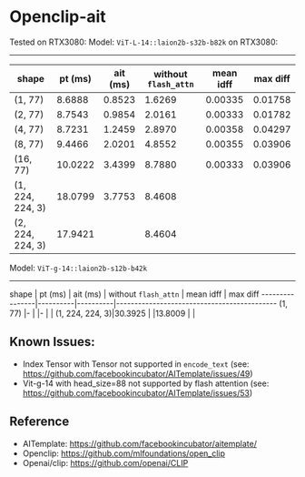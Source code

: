 # Openclip-ait

Tested on RTX3080:
Model: `ViT-L-14::laion2b-s32b-b82k` on RTX3080:

-----------------------------------------------------------------------------------
shape           | pt (ms)  | ait (ms) | without `flash_attn` | mean idff | max diff
----------------|----------|----------|----------------------|-----------|---------
(1, 77)         |8.6888    |0.8523    |1.6269                |0.00335    |0.01758
(2, 77)         |8.7543    |0.9854    |2.0161                |0.00333    |0.01782
(4, 77)         |8.7231    |1.2459    |2.8970                |0.00358    |0.04297
(8, 77)         |9.4466    |2.0201    |4.8552                |0.00355    |0.03906
(16, 77)        |10.0222   |3.4399    |8.7880                |0.00333    |0.03906
(1, 224, 224, 3)|18.0799   |3.7753    |8.4608                |           |
(2, 224, 224, 3)|17.9421   |          |8.4604                |           |

Model: `ViT-g-14::laion2b-s12b-b42k`

-----------------------------------------------------------------------------------
shape           | pt (ms)  | ait (ms) | without `flash_attn` | mean idff | max diff
----------------|----------|----------|--------------------------------------------
(1, 77)         |-         |          |-                     |           |
(1, 224, 224, 3)|30.3925   |          |13.8009               |           |


## Known Issues:
- Index Tensor with Tensor not supported in `encode_text` (see: https://github.com/facebookincubator/AITemplate/issues/49)
- Vit-g-14 with head_size=88 not supported by flash attention (see: https://github.com/facebookincubator/AITemplate/issues/53)


## Reference
- AITemplate: https://github.com/facebookincubator/aitemplate/
- Openclip: https://github.com/mlfoundations/open_clip
- Openai/clip: https://github.com/openai/CLIP
